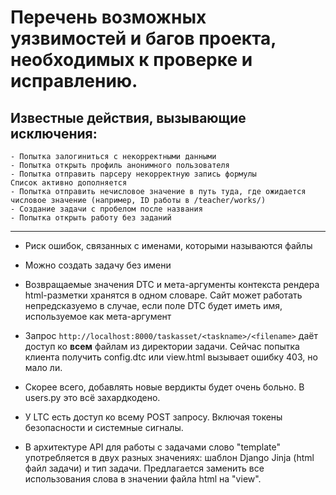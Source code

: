 # Перечень возможных уязвимостей и багов проекта, необходимых к проверке и исправлению.

## Известные действия, вызывающие исключения:
    - Попытка залогиниться с некорректными данными
    - Попытка открыть профиль анонимного пользователя
    - Попытка отправить парсеру некорректную запись формулы
    Список активно дополняется
    - Попытка отправить нечисловое значение в путь туда, где ожидается числовое значение (например, ID работы в /teacher/works/)
    - Создание задачи с пробелом после названия
    - Попытка открыть работу без заданий


***

- Риск ошибок, связанных с именами, которыми называются файлы

- Можно создать задачу без имени 

- Возвращаемые значения DTC и мета-аргументы контекста рендера html-разметки хранятся в одном словаре. Сайт может работать непредсказуемо в случае, если поле DTC будет иметь имя, используемое как мета-аргумент

- Запрос `http://localhost:8000/taskasset/<taskname>/<filename>` даёт доступ ко __всем__ файлам из директории задачи. Сейчас попытка клиента получить config.dtc или view.html вызывает ошибку 403, но мало ли.

- Скорее всего, добавлять новые вердикты будет очень больно. В users.py это всё захардкодено.

- У LTC есть доступ ко всему POST запросу. Включая токены безопасности и системные сигналы.

- В архитектуре API для работы с задачами слово "template" употребляется в двух разных значениях: шаблон Django Jinja (html файл задачи) и тип задачи. Предлагается заменить все использования слова в значении файла html на "view".
